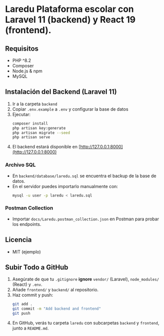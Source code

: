 
# Laredu Plataforma escolar con **Laravel 11** (backend) y **React 19** (frontend).

## Requisitos
- PHP ^8.2
- Composer
- Node.js & npm
- MySQL

## Instalación del Backend (Laravel 11)
1. Ir a la carpeta `backend`
2. Copiar `.env.example` a `.env` y configurar la base de datos
3. Ejecutar:
    ```bash
    composer install
    php artisan key:generate
    php artisan migrate --seed
    php artisan serve
    ```
4. El backend estará disponible en [http://127.0.0.1:8000](http://127.0.0.1:8000)

### Archivo SQL
- En `backend/database/laredu.sql` se encuentra el backup de la base de datos.
- En el servidor puedes importarlo manualmente con:
    ```bash
    mysql -u user -p laredu < laredu.sql
    ```

### Postman Collection
- Importar `docs/Laredu.postman_collection.json` en Postman para probar los endpoints.

## Licencia
- MIT (ejemplo)

## Subir Todo a GitHub
1. Asegúrate de que tu `.gitignore` **ignore** `vendor/` (Laravel), `node_modules/` (React) y `.env`.
2. Añade `frontend/` y `backend/` al repositorio.
3. Haz commit y push:
    ```bash
    git add .
    git commit -m "Add backend and frontend"
    git push
    ```
4. En GitHub, verás tu carpeta `laredu` con subcarpetas `backend` y `frontend`, junto a `README.md`.
